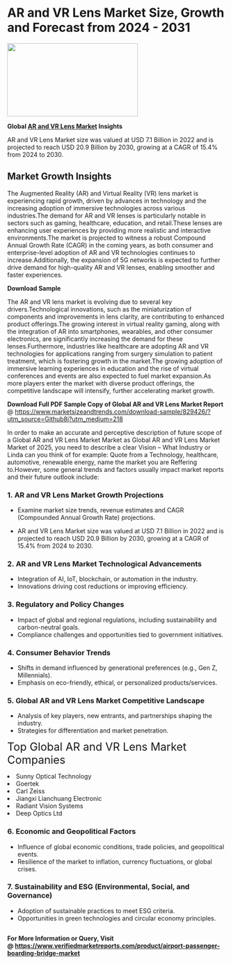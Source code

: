 <H1>AR and VR Lens Market Size, Growth and Forecast from 2024 - 2031</H1><img class="aligncenter size-medium wp-image-584254" src="https://thirdeyenews.in/wp-content/uploads/2024/09/Global-Market-Research-300x168.jpeg" alt="" width="300" height="168" /><p><strong>Global&nbsp;<a href="https://www.marketsizeandtrends.com/download-sample/829426/?utm_source=Github8j?utm_medium=218">AR and VR Lens Market</a> Insights</strong></p><p>AR and VR Lens Market size was valued at USD 7.1 Billion in 2022 and is projected to reach USD 20.9 Billion by 2030, growing at a CAGR of 15.4% from 2024 to 2030.</p><p><h2>Market Growth Insights</h2> <p>The Augmented Reality (AR) and Virtual Reality (VR) lens market is experiencing rapid growth, driven by advances in technology and the increasing adoption of immersive technologies across various industries.The demand for AR and VR lenses is particularly notable in sectors such as gaming, healthcare, education, and retail.These lenses are enhancing user experiences by providing more realistic and interactive environments.The market is projected to witness a robust Compound Annual Growth Rate (CAGR) in the coming years, as both consumer and enterprise-level adoption of AR and VR technologies continues to increase.Additionally, the expansion of 5G networks is expected to further drive demand for high-quality AR and VR lenses, enabling smoother and faster experiences.</p> <p><strong>Download Sample</strong></p> <p>The AR and VR lens market is evolving due to several key drivers.Technological innovations, such as the miniaturization of components and improvements in lens clarity, are contributing to enhanced product offerings.The growing interest in virtual reality gaming, along with the integration of AR into smartphones, wearables, and other consumer electronics, are significantly increasing the demand for these lenses.Furthermore, industries like healthcare are adopting AR and VR technologies for applications ranging from surgery simulation to patient treatment, which is fostering growth in the market.The growing adoption of immersive learning experiences in education and the rise of virtual conferences and events are also expected to fuel market expansion.As more players enter the market with diverse product offerings, the competitive landscape will intensify, further accelerating market growth.<p><span class=""><strong>Download Full PDF Sample Copy of Global AR and VR Lens Market Report</strong> @ <a href="https://www.marketsizeandtrends.com/download-sample/829426/?utm_source=Github8j?utm_medium=218" target="_blank">https://www.marketsizeandtrends.com/download-sample/829426/?utm_source=Github8j?utm_medium=218</a></span></p><p>In order to make an accurate and perceptive description of future scope of a Global&nbsp;AR and VR Lens Market Market as Global&nbsp;AR and VR Lens Market Market of 2025, you need to describe a clear Vision &ndash; What Industry or Linda can you think of for example: Quote from a Technology, healthcare, automotive, renewable energy, name the market you are Reffering to.However, some general trends and factors usually impact market reports and their future outlook include:</p><h3>1.&nbsp;<strong>AR and VR Lens Market Growth Projections</strong></h3><ul><li>Examine market size trends, revenue estimates and CAGR (Compounded Annual Growth Rate) projections.</li><li><p>AR and VR Lens Market size was valued at USD 7.1 Billion in 2022 and is projected to reach USD 20.9 Billion by 2030, growing at a CAGR of 15.4% from 2024 to 2030.</p></li></ul><h3>2.&nbsp;<strong>AR and VR Lens Market Technological Advancements</strong></h3><ul><li>Integration of AI, IoT, blockchain, or automation in the industry.</li><li>Innovations driving cost reductions or improving efficiency.</li></ul><h3>3.&nbsp;<strong>Regulatory and Policy Changes</strong></h3><ul><li>Impact of global and regional regulations, including sustainability and carbon-neutral goals.</li><li>Compliance challenges and opportunities tied to government initiatives.</li></ul><h3>4.&nbsp;<strong>Consumer Behavior Trends</strong></h3><ul><li>Shifts in demand influenced by generational preferences (e.g., Gen Z, Millennials).</li><li>Emphasis on eco-friendly, ethical, or personalized products/services.</li></ul><h3>5.&nbsp;<strong>Global AR and VR Lens Market Competitive Landscape</strong></h3><ul><li>Analysis of key players, new entrants, and partnerships shaping the industry.</li><li>Strategies for differentiation and market penetration.</li></ul><p data-pm-slice="1 1 []"><span style="color: inherit; font-family: inherit; font-size: 25px;">Top Global AR and VR Lens Market Companies</span></p><div class="" data-test-id=""><p><li>Sunny Optical Technology</li><li> Goertek</li><li> Carl Zeiss</li><li> Jiangxi Lianchuang Electronic</li><li> Radiant Vision Systems</li><li> Deep Optics Ltd</li></p></div><h3>6.&nbsp;<strong>Economic and Geopolitical Factors</strong></h3><ul><li>Influence of global economic conditions, trade policies, and geopolitical events.</li><li>Resilience of the market to inflation, currency fluctuations, or global crises.</li></ul><h3>7.&nbsp;<strong>Sustainability and ESG (Environmental, Social, and Governance)</strong></h3><ul><li>Adoption of sustainable practices to meet ESG criteria.</li><li>Opportunities in green technologies and circular economy principles.</li></ul><h2><strong style="font-size: 14px;">For More Information or Query, Visit @&nbsp;</strong><a style="background-color: #ffffff; font-size: 14px;" href="https://www.marketsizeandtrends.com/report/ar-and-vr-lens-market/" target="_blank">https://www.verifiedmarketreports.com/product/airport-passenger-boarding-bridge-market</a></h2>